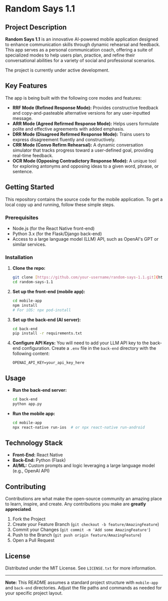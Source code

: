 # Random Says 1.1

## Project Description

**Random Says 1.1** is an innovative AI-powered mobile application designed to enhance communication skills through dynamic rehearsal and feedback. This app serves as a personal communication coach, offering a suite of specialized modes to help users plan, practice, and refine their conversational abilities for a variety of social and professional scenarios.

The project is currently under active development.

## Key Features

The app is being built with the following core modes and features:

* **RRF Mode (Refined Response Mode):** Provides constructive feedback and copy-and-pasteable alternative versions for any user-inputted message.
* **ARR Mode (Agreed Refirmed Response Mode):** Helps users formulate polite and effective agreements with added emphasis.
* **DRR Mode (Disagreed Refirmed Response Mode):** Trains users to express disagreement fluently and constructively.
* **CRR Mode (Convo Refirm Rehearsal):** A dynamic conversation simulator that tracks progress toward a user-defined goal, providing real-time feedback.
* **OCR Mode (Opposing Contradictory Response Mode):** A unique tool for exploring antonyms and opposing ideas to a given word, phrase, or sentence.

## Getting Started

This repository contains the source code for the mobile application. To get a local copy up and running, follow these simple steps.

### Prerequisites

* Node.js (for the React Native front-end)
* Python 3.x (for the Flask/Django back-end)
* Access to a large language model (LLM) API, such as OpenAI's GPT or similar services.

### Installation

1.  **Clone the repo:**
    ```sh
    git clone [https://github.com/your-username/random-says-1.1.git](https://github.com/your-username/random-says-1.1.git)
    cd random-says-1.1
    ```

2.  **Set up the front-end (mobile app):**
    ```sh
    cd mobile-app
    npm install
    # For iOS: npx pod-install
    ```

3.  **Set up the back-end (AI server):**
    ```sh
    cd back-end
    pip install -r requirements.txt
    ```

4.  **Configure API Keys:**
    You will need to add your LLM API key to the back-end configuration. Create a `.env` file in the `back-end` directory with the following content:
    ```
    OPENAI_API_KEY=your_api_key_here
    ```

## Usage

* **Run the back-end server:**
    ```sh
    cd back-end
    python app.py
    ```
* **Run the mobile app:**
    ```sh
    cd mobile-app
    npx react-native run-ios  # or npx react-native run-android
    ```

## Technology Stack

* **Front-End:** React Native
* **Back-End:** Python (Flask)
* **AI/ML:** Custom prompts and logic leveraging a large language model (e.g., OpenAI API)

## Contributing

Contributions are what make the open-source community an amazing place to learn, inspire, and create. Any contributions you make are **greatly appreciated**.

1.  Fork the Project
2.  Create your Feature Branch (`git checkout -b feature/AmazingFeature`)
3.  Commit your Changes (`git commit -m 'Add some AmazingFeature'`)
4.  Push to the Branch (`git push origin feature/AmazingFeature`)
5.  Open a Pull Request

## License

Distributed under the MIT License. See `LICENSE.txt` for more information.

---

**Note:** This README assumes a standard project structure with `mobile-app` and `back-end` directories. Adjust the file paths and commands as needed for your specific project layout.
